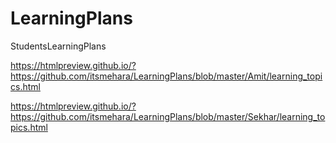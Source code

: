 # LearningPlans
StudentsLearningPlans

https://htmlpreview.github.io/?https://github.com/itsmehara/LearningPlans/blob/master/Amit/learning_topics.html


https://htmlpreview.github.io/?https://github.com/itsmehara/LearningPlans/blob/master/Sekhar/learning_topics.html